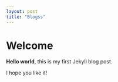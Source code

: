 ```yaml
---
layout: post
title: "Blogss"
---
```


# Welcome

**Hello world**, this is my first Jekyll blog post.

I hope you like it!
